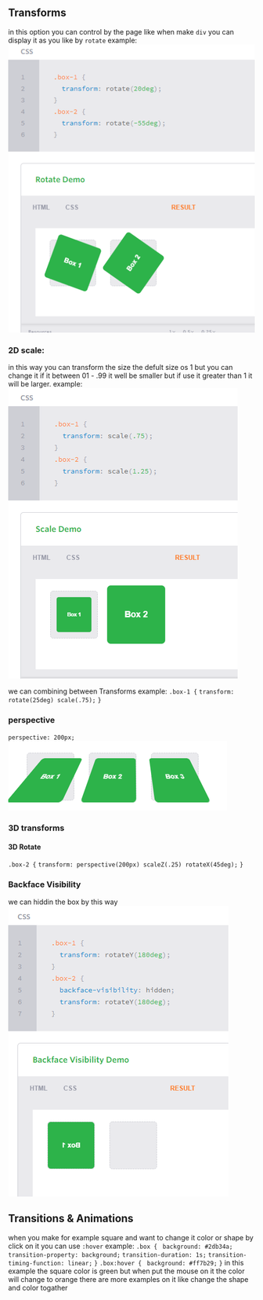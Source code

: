 ## Transforms
in this option you can control by the page like when make `div` you can display it as you like by `rotate` 
example:
![](img/trans.PNG)

### 2D scale:
 in this way you can transform the size
 the defult size os 1 but you can change it if it between 01 - .99 it well be smaller but if use it greater than 1 it will be larger.
  example:
  ![](img/2d.PNG)

we can combining between Transforms 
example:
`.box-1 {`
  `transform: rotate(25deg) scale(.75);`
`}`

### perspective
  `perspective: 200px;`
  ![](img/per.PNG)

  ### 3D transforms
  #### 3D Rotate
  `.box-2 {`
  `transform: perspective(200px) scaleZ(.25) rotateX(45deg);`
`}`

### Backface Visibility
we can hiddin the box by this way
![](img/hide.PNG)

## Transitions & Animations
when you make for example square and want to change it color or shape by click on it you can use `:hover`
example:
`.box {`
 ` background: #2db34a;`
  `transition-property: background;`
  `transition-duration: 1s;`
  `transition-timing-function: linear;`
`}`
`.box:hover {`
 ` background: #ff7b29;`
`}`
in this example the square color is green but when put the mouse on it the color will change to orange
there are more examples on it like change the shape and color togather 